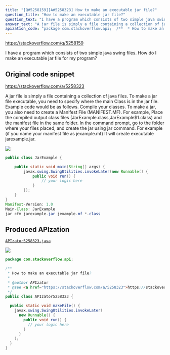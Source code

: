 ```yaml
---
title: "[Q#5258159][A#5258323] How to make an executable jar file?"
question_title: "How to make an executable jar file?"
question_text: "I have a program which consists of two simple java swing files. How do I make an executable jar file for my program?"
answer_text: "A jar file is simply a file containing a collection of java files. To make a jar file executable, you need to specify where the main Class is in the jar file. Example code would be as follows. Compile your classes. To make a jar, you also need to create a Manifest File (MANIFEST.MF). For example, Place the compiled output class files (JarExample.class,JarExample$1.class) and the manifest file in the same folder. In the command prompt, go to the folder where your files placed, and create the jar using jar command. For example (if you name your manifest file as jexample.mf) It will create executable jarexample.jar."
apization_code: "package com.stackoverflow.api;  /**  * How to make an executable jar file?  *  * @author APIzator  * @see <a href=\"https://stackoverflow.com/a/5258323\">https://stackoverflow.com/a/5258323</a>  */ public class APIzator5258323 {    public static void makeFile() {     javax.swing.SwingUtilities.invokeLater(       new Runnable() {         public void run() {           // your logic here         }       }     );   } }"
---
```


https://stackoverflow.com/q/5258159

I have a program which consists of two simple java swing files.
How do I make an executable jar file for my program?



## Original code snippet

https://stackoverflow.com/a/5258323

A jar file is simply a file containing a collection of java files. To make a jar file executable, you need to specify where the main Class is in the jar file. Example code would be as follows.
Compile your classes. To make a jar, you also need to create a Manifest File (MANIFEST.MF). For example,
Place the compiled output class files (JarExample.class,JarExample$1.class) and the manifest file in the same folder. In the command prompt, go to the folder where your files placed, and create the jar using jar command. For example (if you name your manifest file as jexample.mf)
It will create executable jarexample.jar.

<div class="code-logo"><img src="/stackoverflow.png" /></div>

```java
public class JarExample {

    public static void main(String[] args) {
        javax.swing.SwingUtilities.invokeLater(new Runnable() {
            public void run() {
                // your logic here
            }
        });
    }
}
Manifest-Version: 1.0
Main-Class: JarExample
jar cfm jarexample.jar jexample.mf *.class
```

## Produced APIzation

[`APIzator5258323.java`](https://github.com/blind-papers/apization-temp-data/raw/main/search/APIzator5258323.java)

<div class="code-logo"><img src="/apizator.png" /></div>

```java
package com.stackoverflow.api;

/**
 * How to make an executable jar file?
 *
 * @author APIzator
 * @see <a href="https://stackoverflow.com/a/5258323">https://stackoverflow.com/a/5258323</a>
 */
public class APIzator5258323 {

  public static void makeFile() {
    javax.swing.SwingUtilities.invokeLater(
      new Runnable() {
        public void run() {
          // your logic here
        }
      }
    );
  }
}

```